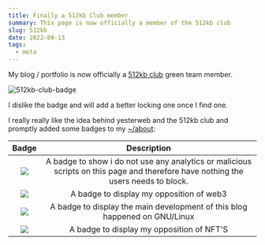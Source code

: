 ```yaml
---
title: Finally a 512kb Club member
summary: This page is now officially a member of the 512kb club
slug: 512kb
date: 2022-09-13
tags:
  - meta
---
```


My blog / portfolio is now officially a [512kb club](https://512kb.club) green team member.

![512kb-club-badge](https://512kb.club/assets/images/green-team.svg)

I dislike the badge and will add a better locking one once I find one.

I really really like the idea behind yesterweb and the 512kb club and promptly added some badges to my [~/about](/about):

|                 Badge                  |                                                            Description                                                            |
| :------------------------------------: | :-------------------------------------------------------------------------------------------------------------------------------: |
| ![](/images/badges/nothingtoblock.gif) | A badge to show i do not use any analytics or malicious scripts on this page and therefore have nothing the users needs to block. |
|     ![](/images/badges/noweb3.gif)     |                                             A badge to display my opposition of web3                                              |
|     ![](/images/badges/linux.gif)      |                            A badge to display the main development of this blog happened on GNU/Linux                             |
|    ![](/images/badges/antiNFT.gif)     |                                             A badge to display my opposition of NFT'S                                             |
